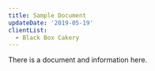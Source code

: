 ```yaml
---
title: Sample Document
updateDate: '2019-05-19'
clientList:
  - Black Box Cakery
---
```

There is a document and information here.
